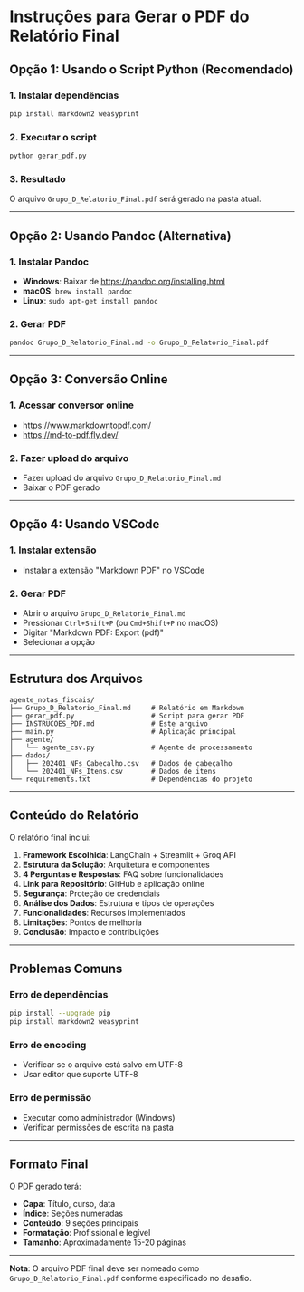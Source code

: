 # Instruções para Gerar o PDF do Relatório Final

## Opção 1: Usando o Script Python (Recomendado)

### 1. Instalar dependências
```bash
pip install markdown2 weasyprint
```

### 2. Executar o script
```bash
python gerar_pdf.py
```

### 3. Resultado
O arquivo `Grupo_D_Relatorio_Final.pdf` será gerado na pasta atual.

---

## Opção 2: Usando Pandoc (Alternativa)

### 1. Instalar Pandoc
- **Windows**: Baixar de https://pandoc.org/installing.html
- **macOS**: `brew install pandoc`
- **Linux**: `sudo apt-get install pandoc`

### 2. Gerar PDF
```bash
pandoc Grupo_D_Relatorio_Final.md -o Grupo_D_Relatorio_Final.pdf
```

---

## Opção 3: Conversão Online

### 1. Acessar conversor online
- https://www.markdowntopdf.com/
- https://md-to-pdf.fly.dev/

### 2. Fazer upload do arquivo
- Fazer upload do arquivo `Grupo_D_Relatorio_Final.md`
- Baixar o PDF gerado

---

## Opção 4: Usando VSCode

### 1. Instalar extensão
- Instalar a extensão "Markdown PDF" no VSCode

### 2. Gerar PDF
- Abrir o arquivo `Grupo_D_Relatorio_Final.md`
- Pressionar `Ctrl+Shift+P` (ou `Cmd+Shift+P` no macOS)
- Digitar "Markdown PDF: Export (pdf)"
- Selecionar a opção

---

## Estrutura dos Arquivos

```
agente_notas_fiscais/
├── Grupo_D_Relatorio_Final.md     # Relatório em Markdown
├── gerar_pdf.py                   # Script para gerar PDF
├── INSTRUCOES_PDF.md              # Este arquivo
├── main.py                        # Aplicação principal
├── agente/
│   └── agente_csv.py              # Agente de processamento
├── dados/
│   ├── 202401_NFs_Cabecalho.csv   # Dados de cabeçalho
│   └── 202401_NFs_Itens.csv       # Dados de itens
└── requirements.txt               # Dependências do projeto
```

---

## Conteúdo do Relatório

O relatório final inclui:

1. **Framework Escolhida**: LangChain + Streamlit + Groq API
2. **Estrutura da Solução**: Arquitetura e componentes
3. **4 Perguntas e Respostas**: FAQ sobre funcionalidades
4. **Link para Repositório**: GitHub e aplicação online
5. **Segurança**: Proteção de credenciais
6. **Análise dos Dados**: Estrutura e tipos de operações
7. **Funcionalidades**: Recursos implementados
8. **Limitações**: Pontos de melhoria
9. **Conclusão**: Impacto e contribuições

---

## Problemas Comuns

### Erro de dependências
```bash
pip install --upgrade pip
pip install markdown2 weasyprint
```

### Erro de encoding
- Verificar se o arquivo está salvo em UTF-8
- Usar editor que suporte UTF-8

### Erro de permissão
- Executar como administrador (Windows)
- Verificar permissões de escrita na pasta

---

## Formato Final

O PDF gerado terá:
- **Capa**: Título, curso, data
- **Índice**: Seções numeradas
- **Conteúdo**: 9 seções principais
- **Formatação**: Profissional e legível
- **Tamanho**: Aproximadamente 15-20 páginas

---
**Nota**: O arquivo PDF final deve ser nomeado como `Grupo_D_Relatorio_Final.pdf` conforme especificado no desafio.